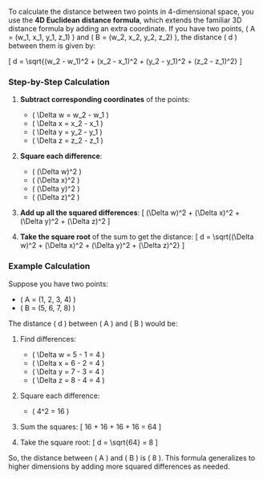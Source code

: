 To calculate the distance between two points in 4-dimensional space, you use the **4D Euclidean distance formula**, which extends the familiar 3D distance formula by adding an extra coordinate. If you have two points, \( A = (w_1, x_1, y_1, z_1) \) and \( B = (w_2, x_2, y_2, z_2) \), the distance \( d \) between them is given by:

\[
d = \sqrt{(w_2 - w_1)^2 + (x_2 - x_1)^2 + (y_2 - y_1)^2 + (z_2 - z_1)^2}
\]

### Step-by-Step Calculation

1. **Subtract corresponding coordinates** of the points:
   - \( \Delta w = w_2 - w_1 \)
   - \( \Delta x = x_2 - x_1 \)
   - \( \Delta y = y_2 - y_1 \)
   - \( \Delta z = z_2 - z_1 \)

2. **Square each difference**:
   - \( (\Delta w)^2 \)
   - \( (\Delta x)^2 \)
   - \( (\Delta y)^2 \)
   - \( (\Delta z)^2 \)

3. **Add up all the squared differences**:
   \[
   (\Delta w)^2 + (\Delta x)^2 + (\Delta y)^2 + (\Delta z)^2
   \]

4. **Take the square root** of the sum to get the distance:
   \[
   d = \sqrt{(\Delta w)^2 + (\Delta x)^2 + (\Delta y)^2 + (\Delta z)^2}
   \]

### Example Calculation

Suppose you have two points:
- \( A = (1, 2, 3, 4) \)
- \( B = (5, 6, 7, 8) \)

The distance \( d \) between \( A \) and \( B \) would be:

1. Find differences: 
   - \( \Delta w = 5 - 1 = 4 \)
   - \( \Delta x = 6 - 2 = 4 \)
   - \( \Delta y = 7 - 3 = 4 \)
   - \( \Delta z = 8 - 4 = 4 \)

2. Square each difference:
   - \( 4^2 = 16 \)

3. Sum the squares:
   \[
   16 + 16 + 16 + 16 = 64
   \]

4. Take the square root:
   \[
   d = \sqrt{64} = 8
   \]

So, the distance between \( A \) and \( B \) is \( 8 \). This formula generalizes to higher dimensions by adding more squared differences as needed.
